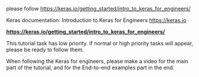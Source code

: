 please follow https://keras.io/getting_started/intro_to_keras_for_engineers/



Keras documentation: Introduction to Keras for Engineers
https://keras.io

<b>https://keras.io/getting_started/intro_to_keras_for_engineers/</b>

This tutorial task has low priority. If normal or high priority tasks will appear, please be ready to follow them.

When following the Keras for engineers, please make a video for the main part of the tutorial, and for the End-to-end examples part in the end.
